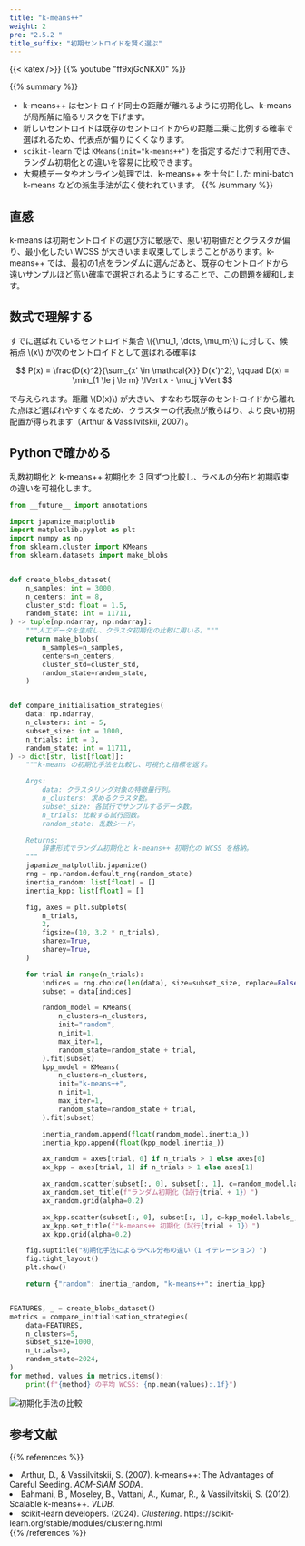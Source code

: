 ```yaml
---
title: "k-means++"
weight: 2
pre: "2.5.2 "
title_suffix: "初期セントロイドを賢く選ぶ"
---
```


{{< katex />}}
{{% youtube "ff9xjGcNKX0" %}}

{{% summary %}}
- k-means++ はセントロイド同士の距離が離れるように初期化し、k-means が局所解に陥るリスクを下げます。
- 新しいセントロイドは既存のセントロイドからの距離二乗に比例する確率で選ばれるため、代表点が偏りにくくなります。
- `scikit-learn` では `KMeans(init="k-means++")` を指定するだけで利用でき、ランダム初期化との違いを容易に比較できます。
- 大規模データやオンライン処理では、k-means++ を土台にした mini-batch k-means などの派生手法が広く使われています。
{{% /summary %}}

## 直感
k-means は初期セントロイドの選び方に敏感で、悪い初期値だとクラスタが偏り、最小化したい WCSS が大きいまま収束してしまうことがあります。k-means++ では、最初の1点をランダムに選んだあと、既存のセントロイドから遠いサンプルほど高い確率で選択されるようにすることで、この問題を緩和します。

## 数式で理解する
すでに選ばれているセントロイド集合 \\(\{\mu_1, \dots, \mu_m\}\\) に対して、候補点 \\(x\\) が次のセントロイドとして選ばれる確率は

$$
P(x) = \frac{D(x)^2}{\sum_{x' \in \mathcal{X}} D(x')^2}, \qquad
D(x) = \min_{1 \le j \le m} \lVert x - \mu_j \rVert
$$

で与えられます。距離 \\(D(x)\\) が大きい、すなわち既存のセントロイドから離れた点ほど選ばれやすくなるため、クラスターの代表点が散らばり、より良い初期配置が得られます（Arthur & Vassilvitskii, 2007）。

## Pythonで確かめる
乱数初期化と k-means++ 初期化を 3 回ずつ比較し、ラベルの分布と初期収束の違いを可視化します。

```python
from __future__ import annotations

import japanize_matplotlib
import matplotlib.pyplot as plt
import numpy as np
from sklearn.cluster import KMeans
from sklearn.datasets import make_blobs


def create_blobs_dataset(
    n_samples: int = 3000,
    n_centers: int = 8,
    cluster_std: float = 1.5,
    random_state: int = 11711,
) -> tuple[np.ndarray, np.ndarray]:
    """人工データを生成し、クラスタ初期化の比較に用いる。"""
    return make_blobs(
        n_samples=n_samples,
        centers=n_centers,
        cluster_std=cluster_std,
        random_state=random_state,
    )


def compare_initialisation_strategies(
    data: np.ndarray,
    n_clusters: int = 5,
    subset_size: int = 1000,
    n_trials: int = 3,
    random_state: int = 11711,
) -> dict[str, list[float]]:
    """k-means の初期化手法を比較し、可視化と指標を返す。

    Args:
        data: クラスタリング対象の特徴量行列。
        n_clusters: 求めるクラスタ数。
        subset_size: 各試行でサンプルするデータ数。
        n_trials: 比較する試行回数。
        random_state: 乱数シード。

    Returns:
        辞書形式でランダム初期化と k-means++ 初期化の WCSS を格納。
    """
    japanize_matplotlib.japanize()
    rng = np.random.default_rng(random_state)
    inertia_random: list[float] = []
    inertia_kpp: list[float] = []

    fig, axes = plt.subplots(
        n_trials,
        2,
        figsize=(10, 3.2 * n_trials),
        sharex=True,
        sharey=True,
    )

    for trial in range(n_trials):
        indices = rng.choice(len(data), size=subset_size, replace=False)
        subset = data[indices]

        random_model = KMeans(
            n_clusters=n_clusters,
            init="random",
            n_init=1,
            max_iter=1,
            random_state=random_state + trial,
        ).fit(subset)
        kpp_model = KMeans(
            n_clusters=n_clusters,
            init="k-means++",
            n_init=1,
            max_iter=1,
            random_state=random_state + trial,
        ).fit(subset)

        inertia_random.append(float(random_model.inertia_))
        inertia_kpp.append(float(kpp_model.inertia_))

        ax_random = axes[trial, 0] if n_trials > 1 else axes[0]
        ax_kpp = axes[trial, 1] if n_trials > 1 else axes[1]

        ax_random.scatter(subset[:, 0], subset[:, 1], c=random_model.labels_, s=10)
        ax_random.set_title(f"ランダム初期化（試行{trial + 1}）")
        ax_random.grid(alpha=0.2)

        ax_kpp.scatter(subset[:, 0], subset[:, 1], c=kpp_model.labels_, s=10)
        ax_kpp.set_title(f"k-means++ 初期化（試行{trial + 1}）")
        ax_kpp.grid(alpha=0.2)

    fig.suptitle("初期化手法によるラベル分布の違い（1 イテレーション）")
    fig.tight_layout()
    plt.show()

    return {"random": inertia_random, "k-means++": inertia_kpp}


FEATURES, _ = create_blobs_dataset()
metrics = compare_initialisation_strategies(
    data=FEATURES,
    n_clusters=5,
    subset_size=1000,
    n_trials=3,
    random_state=2024,
)
for method, values in metrics.items():
    print(f"{method} の平均 WCSS: {np.mean(values):.1f}")
```


![初期化手法の比較](/images/basic/clustering/k-means2_block01_ja.png)

## 参考文献
{{% references %}}
<li>Arthur, D., &amp; Vassilvitskii, S. (2007). k-means++: The Advantages of Careful Seeding. <i>ACM-SIAM SODA</i>.</li>
<li>Bahmani, B., Moseley, B., Vattani, A., Kumar, R., &amp; Vassilvitskii, S. (2012). Scalable k-means++. <i>VLDB</i>.</li>
<li>scikit-learn developers. (2024). <i>Clustering</i>. https://scikit-learn.org/stable/modules/clustering.html</li>
{{% /references %}}
